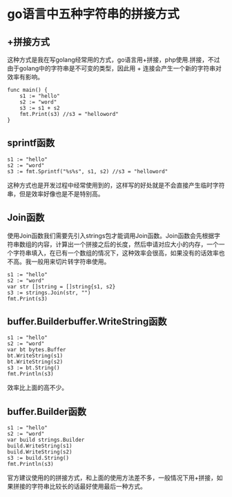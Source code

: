 # go语言中五种字符串的拼接方式

## +拼接方式

这种方式是我在写golang经常用的方式，go语言用+拼接，php使用.拼接，不过由于golang中的字符串是不可变的类型，因此用 + 连接会产生一个新的字符串对效率有影响。

```
func main() {
    s1 := "hello"
    s2 := "word"
    s3 := s1 + s2
    fmt.Print(s3) //s3 = "helloword"
}
```

## sprintf函数

```
s1 := "hello"
s2 := "word"
s3 := fmt.Sprintf("%s%s", s1, s2) //s3 = "helloword"
```

这种方式也是开发过程中经常使用到的，这样写的好处就是不会直接产生临时字符串，但是效率好像也是不是特别高。

## Join函数

使用Join函数我们需要先引入strings包才能调用Join函数。Join函数会先根据字符串数组的内容，计算出一个拼接之后的长度，然后申请对应大小的内存，一个一个字符串填入，在已有一个数组的情况下，这种效率会很高，如果没有的话效率也不高。我一般用来切片转字符串使用。

```
s1 := "hello"
s2 := "word"
var str []string = []string{s1, s2}
s3 := strings.Join(str, "")
fmt.Print(s3)
```

## buffer.Builderbuffer.WriteString函数

```
s1 := "hello"
s2 := "word"
var bt bytes.Buffer
bt.WriteString(s1)
bt.WriteString(s2)
s3 := bt.String()
fmt.Println(s3)
```
效率比上面的高不少。

## buffer.Builder函数

```
s1 := "hello"
s2 := "word"
var build strings.Builder
build.WriteString(s1)
build.WriteString(s2)
s3 := build.String()
fmt.Println(s3)
```

官方建议使用的的拼接方式，和上面的使用方法差不多，一般情况下用+拼接，如果拼接的字符串比较长的话最好使用最后一种方式。
